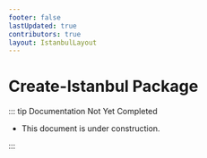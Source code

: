 ```yaml
---
footer: false
lastUpdated: true
contributors: true
layout: IstanbulLayout
---
```


# Create-Istanbul Package

::: tip Documentation Not Yet Completed

- This document is under construction.

:::